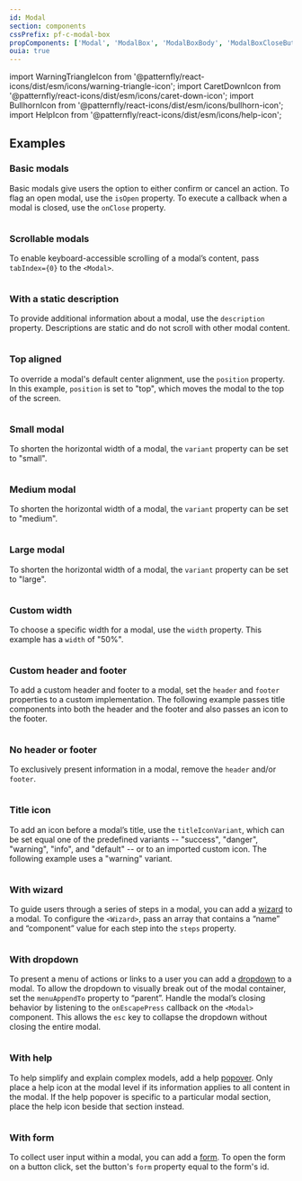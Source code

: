 ```yaml
---
id: Modal
section: components
cssPrefix: pf-c-modal-box
propComponents: ['Modal', 'ModalBox', 'ModalBoxBody', 'ModalBoxCloseButton', 'ModalBoxFooter', 'ModalContent']
ouia: true
---
```


import WarningTriangleIcon from '@patternfly/react-icons/dist/esm/icons/warning-triangle-icon';
import CaretDownIcon from '@patternfly/react-icons/dist/esm/icons/caret-down-icon';
import BullhornIcon from '@patternfly/react-icons/dist/esm/icons/bullhorn-icon';
import HelpIcon from '@patternfly/react-icons/dist/esm/icons/help-icon';

## Examples

### Basic modals

Basic modals give users the option to either confirm or cancel an action. To flag an open modal, use the `isOpen` property. To execute a callback when a modal is closed, use the `onClose` property.

```ts file="./ModalBasic.tsx"
```

### Scrollable modals

To enable keyboard-accessible scrolling of a modal’s content, pass `tabIndex={0}` to the `<Modal>`.

```ts file="ModalWithOverflowingContent.tsx"
```

### With a static description

To provide additional information about a modal, use the `description` property. Descriptions are static and do not scroll with other modal content.

```ts file="./ModalWithDescription.tsx"
```

### Top aligned

To override a modal's default center alignment, use the `position` property. In this example, `position` is set to "top", which moves the modal to the top of the screen.

```ts file="./ModalTopAligned.tsx"
```

### Small modal

To shorten the horizontal width of a modal, the `variant` property can be set to "small".

```ts file="./ModalSmall.tsx"
```

### Medium modal

To shorten the horizontal width of a modal, the `variant` property can be set to "medium".

```ts file="./ModalMedium.tsx"
```

### Large modal

To shorten the horizontal width of a modal, the `variant` property can be set to "large".

```ts file="./ModalLarge.tsx"
```

### Custom width

To choose a specific width for a modal, use the `width` property. This example has a `width` of "50%".

```ts file="./ModalCustomWidth.tsx"
```

### Custom header and footer

To add a custom header and footer to a modal, set the `header` and `footer` properties to a custom implementation. The following example passes title components into both the header and the footer and also passes an icon to the footer.

```ts file="./ModalCustomHeaderFooter.tsx"
```

### No header or footer

To exclusively present information in a modal, remove the `header` and/or `footer`.

```ts file="./ModalNoHeaderFooter.tsx"
```

### Title icon

To add an icon before a modal’s title, use the `titleIconVariant`, which can be set equal one of the predefined variants -- "success", "danger", "warning", "info", and "default" -- or to an imported custom icon. The following example uses a "warning" variant.

```ts file="./ModalTitleIcon.tsx"
```

### With wizard

To guide users through a series of steps in a modal, you can add a [wizard](/components/wizard) to a modal. To configure the `<Wizard>`, pass an array that contains a “name” and “component” value for each step into the `steps` property.

```ts file="./ModalWithWizard.tsx"
```

### With dropdown

To present a menu of actions or links to a user you can add a [dropdown](/components/dropdown) to a modal. To allow the dropdown to visually break out of the modal container, set the `menuAppendTo` property to “parent”. Handle the modal’s closing behavior by listening to the `onEscapePress` callback on the `<Modal>` component. This allows the `esc` key to collapse the dropdown without closing the entire modal.

```ts file="./ModalWithDropdown.tsx"
```

### With help

To help simplify and explain complex models, add a help [popover](components/popover). Only place a help icon at the modal level if its information applies to all content in the modal. If the help popover is specific to a particular modal section, place the help icon beside that section instead.

```ts file="./ModalWithHelp.tsx"
```

### With form

To collect user input within a modal, you can add a [form](/components/form). To open the form on a button click, set the button's `form` property equal to the form's id. 

```ts file="ModalWithForm.tsx"
```